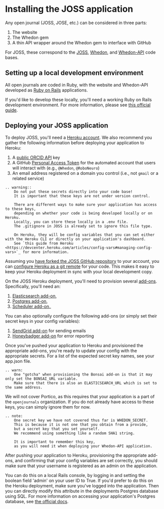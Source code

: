 Installing the JOSS application
===============================

Any open journal (JOSS, JOSE, etc.) can be considered in three parts:

1. The website
2. The Whedon gem
3. A thin API wrapper around the Whedon gem to interface with GitHub

For JOSS, these correspond to the
[JOSS](https://github.com/openjournals/joss),
[Whedon](https://github.com/openjournals/whedon), and
[Whedon-API](https://github.com/openjournals/whedon-api) code bases.

Setting up a local development environment
------------------------------------------

All open journals are coded in Ruby,
with the website and Whedon-API developed as
[Ruby on Rails](https://rubyonrails.org/inst) applications.

If you'd like to develop these locally,
you'll need a working Ruby on Rails development environment.
For more information, please see
[this official guide](https://guides.rubyonrails.org/getting_started.html#creating-a-new-rails-project-installing-rails).

Deploying your JOSS application
-------------------------------

To deploy JOSS, you'll need a [Heroku account](https://signup.heroku.com/).
We also recommend you gather the following information
before deploying your application to Heroku:

1. A [public ORCID API](https://members.orcid.org/api/about-public-api) key
1. A GitHub [Personal Access Token](https://docs.github.com/en/free-pro-team@latest/github/authenticating-to-github/creating-a-personal-access-token) for the automated account that users will interact with (e.g., `@Whedon`, `@RoboNeuro`)
1. An email address registered on a domain you control (i.e., not `gmail` or a related service)

```eval_rst
.. warning::
    Do not put these secrets directly into your code base!
    It is important that these keys are not under version control.

    There are different ways to make sure your application has access to these keys,
    depending on whether your code is being developed locally or on Heroku.
    Locally, you can store these locally in a .env file.
    The .gitignore in JOSS is already set to ignore this file type.

    On Heroku, they will be config variables that you can set either with the Heroku CLI or directly on your application's dashboard.
    See `this guide from Heroku <https://devcenter.heroku.com/articles/config-vars#managing-config-vars>`_ for more information.
```

Assuming you [have forked the JOSS GitHub repository](https://docs.github.com/en/free-pro-team@latest/github/getting-started-with-github/fork-a-repo)
to your account, you can [configure Heroku as a git remote](https://devcenter.heroku.com/articles/git#prerequisites-install-git-and-the-heroku-cli) for your code.
This makes it easy to keep your Heroku deployment in sync with your local development copy.

On the JOSS Heroku deployment, you'll need to provision several [add-ons](https://elements.heroku.com/addons).
Specifically, you'll need an:

1. [Elasticsearch add-on](https://elements.heroku.com/addons/bonsai),
1. [Postgres add-on](https://elements.heroku.com/addons/heroku-postgresql),
1. [Scheduler add-on](https://devcenter.heroku.com/articles/scheduler)_

You can also optionally configure the following add-ons (or simply set their secret keys in your config variables):

1. [SendGrid add-on](https://elements.heroku.com/addons/sendgrid) for sending emails
1. [Honeybadger add-on](https://elements.heroku.com/addons/honeybadger) for error reporting

Once you've pushed your application to Heroku and provisioned the appropriate add-ons,
you're ready to update your config with the appropriate secrets.
For a list of the expected secret key names, see your app.json file.

```eval_rst
.. warn:
    One "gotcha" when provisioning the Bonsai add-on is that it may only set the BONSAI_URL variable.
    Make sure that there is also an ELASTICSEARCH_URL which is set to the same address.
```

We will not cover Portico, as this requires that your application is a part of the `openjournals` organization.
If you do not already have access to these keys, you can simply ignore them for now.

```eval_rst
.. note:
    One secret key we have not covered thus far is WHEDON_SECRET.
    This is because it is not one that you obtain from a provide,
    but a secret key that you set yourself.
    We recommend using something like a random SHA1 string.

    It is important to remember this key,
    as you will need it when deploying your Whedon-API application.
```

After pushing your application to Heroku, provisioning the appropriate add-ons,
and confirming that your config variables are set correctly,
you should make sure that your username is registered as an admin on the application.

You can do this on a local Rails console, by logging in and setting the boolean field 'admin'
on your user ID to True.
If you'd prefer to do this on the Heroku deployment, make sure you've logged into the application.
Then you can directly modify this attribute in the deployments Postgres database using SQL.
For more information on accessing your application's Postgres database,
see [the official docs](https://devcenter.heroku.com/articles/heroku-postgresql#pg-psql).